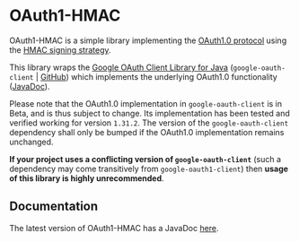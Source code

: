 # OAuth1-HMAC

OAuth1-HMAC is a simple library implementing the [OAuth1.0 protocol](https://en.wikipedia.org/wiki/OAuth) using the [HMAC signing strategy](https://en.wikipedia.org/wiki/HMAC).

This library wraps the [Google OAuth Client Library for Java](https://developers.google.com/api-client-library/java/google-oauth-java-client) (`google-oauth-client` | [GitHub](https://github.com/googleapis/google-oauth-java-client)) which implements the underlying OAuth1.0 functionality ([JavaDoc](https://googleapis.dev/java/google-oauth-client/1.25.0/com/google/api/client/auth/oauth/package-summary.html)).

Please note that the OAuth1.0 implementation in `google-oauth-client` is in Beta, and is thus subject to change. Its implementation has been tested and verified working for version `1.31.2`. The version of the `google-oauth-client` dependency shall only be bumped if the OAuth1.0 implementation remains unchanged.
 
 **If your project uses a conflicting version of `google-oauth-client`** (such a dependency may come transitively from `google-oauth1-client`) then **usage of this library is highly unrecommended**.
 
 ## Documentation
 
 The latest version of OAuth1-HMAC has a JavaDoc [here](https://omarathon.github.io/oauth1-hmac/).
